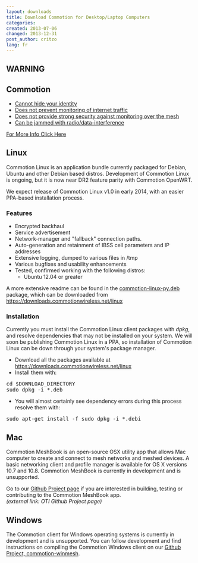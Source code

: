 ```yaml
---
layout: downloads
title: Download Commotion for Desktop/Laptop Computers
categories: 
created: 2013-07-06
changed: 2013-12-31
post_author: critzo
lang: fr
---
```

<div class="warning-label">
<div class="warning-top">
<h2>WARNING</h2>
</div>

<div class="warning-bottom">
<h2>Commotion</h2>

<ul>
        <li><a href="/understanding-commotions-warning-label#anonymity">Cannot hide your identity</a></li>
        <li><a href="/understanding-commotions-warning-label#internet">Does not prevent monitoring of internet traffic</a></li>
        <li><a href="/understanding-commotions-warning-label#monitoring">Does not provide strong security against monitoring over the mesh</a></li>
        <li><a href="/understanding-commotions-warning-label#jamming">Can be jammed with radio/data-interference</a></li>
</ul>
<a href="/understanding-commotions-warning-label">For More Info Click Here</a></div>
</div>
<h2>Linux</h2>

<p>Commotion Linux is an application bundle currently packaged for Debian, Ubuntu and other Debian based distros. Development of Commotion Linux is ongoing, but it is now near DR2 feature parity with Commotion OpenWRT.</p>

<p>We expect release of Commotion Linux v1.0 in early 2014, with an easier PPA-based installation process.</p>

<h3>Features</h3>

<ul>
	<li>Encrypted backhaul</li>
	<li>Service advertisement</li>
	<li>Network-manager and "fallback" connection paths.</li>
	<li>Auto-generation and retainment of IBSS cell parameters and IP addresses</li>
	<li>Extensive logging, dumped to various files in /tmp</li>
	<li>Various bugfixes and usability enhancements</li>
	<li>Tested, confirmed working with the following distros:
	<ul>
		<li>Ubuntu 12.04 or greater&nbsp;</li>
	</ul>
	</li>
</ul>

<p>A more extensive readme can be found in the <a href="http://downloads.commotionwireless.net/linux/commotion-linux-py_0.2-1_all.deb">commotion-linux-py.deb</a> package, which can be downloaded from<a href="https://downloads.commotionwireless.net/linux"> https://downloads.commotionwireless.net/linux</a></p>

<h3>Installation</h3>

<p>Currently you must install the Commotion Linux client packages with <em>dpkg</em>, and resolve dependencies that may not be installed on your system. We will soon be publishing Commotion Linux in a PPA, so installation of Commotion Linux can be down through your system's package manager.</p>

<ul>
	<li>Download all the packages available at <a href="https://downloads.commotionwireless.net/linux">https://downloads.commotionwireless.net/linux</a></li>
	<li>Install them with:</li>
</ul>

<pre>
cd $DOWNLOAD_DIRECTORY
sudo dpkg -i *.deb</pre>

<ul>
	<li>You will almost certainly see dependency errors during this process resolve them with:</li>
</ul>

<pre>
sudo apt-get install -f sudo dpkg -i *.debi</pre>

<h2>Mac</h2>

<p>Commotion MeshBook is an open-source OSX utility app that allows Mac computer to create and connect to mesh networks and meshed devices. A basic networking client and profile manager is available for OS X versions 10.7 and 10.8. Commotion MeshBook is currently in development and is unsupported.</p>

<p>Go to our <a href="https://github.com/opentechinstitute/commotion-meshbook" target="_blank">Github Project page</a> if you are interested in building, testing or contributing to the Commotion MeshBook app.<br />
<em>(external link: OTI Github Project page)</em></p>

<h2>Windows</h2>

<p>The Commotion client for Windows operating systems is currently in development and is unsupported. You can follow development and find instructions on compiling the Commotion Windows client on our <a href="https://github.com/opentechinstitute/commotion-winmesh">Github Project, commotion-winmesh</a>.</p>
 

